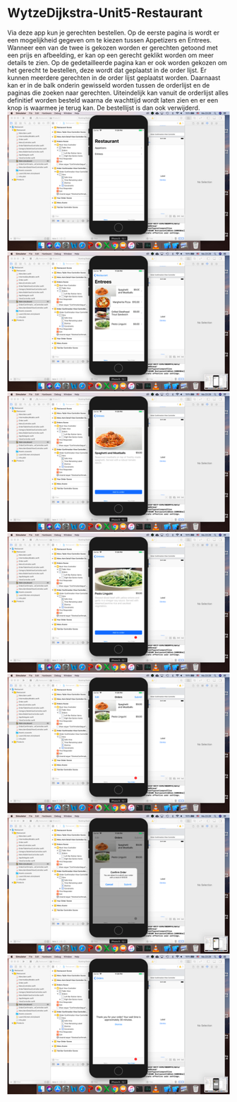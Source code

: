 # WytzeDijkstra-Unit5-Restaurant
Via deze app kun je gerechten bestellen. Op de eerste pagina is wordt er een mogelijkheid gegeven om te kiezen tussen Appetizers en Entrees.
Wanneer een van de twee is gekozen worden er gerechten getoond met een prijs en afbeelding, er kan op een gerecht geklikt worden om meer details te zien.
Op de gedetailleerde pagina kan er ook worden gekozen om het gerecht te bestellen, deze wordt dat geplaatst in de order lijst.
Er kunnen meerdere gerechten in de order lijst geplaatst worden. Daarnaast kan er in de balk onderin gewisseld worden tussen de orderlijst en de paginas die zoeken naar gerechten.
Uiteindelijk kan vanuit de orderlijst alles definitief worden besteld waarna de wachttijd wordt laten zien en er een knop is waarmee je terug kan. De bestellijst is dan ook verwijderd.
![alt text](https://github.com/wytzz/WytzeDijkstra-Unit5-Restaurant/blob/master/doc/Schermafbeelding%202018-12-10%20om%2023.29.16.png)
![alt text](https://github.com/wytzz/WytzeDijkstra-Unit5-Restaurant/blob/master/doc/Schermafbeelding%202018-12-10%20om%2023.29.18.png)
![alt text](https://github.com/wytzz/WytzeDijkstra-Unit5-Restaurant/blob/master/doc/Schermafbeelding%202018-12-10%20om%2023.29.26.png)
![alt text](https://github.com/wytzz/WytzeDijkstra-Unit5-Restaurant/blob/master/doc/Schermafbeelding%202018-12-10%20om%2023.29.37.png)
![alt text](https://github.com/wytzz/WytzeDijkstra-Unit5-Restaurant/blob/master/doc/Schermafbeelding%202018-12-10%20om%2023.29.45.png)
![alt text](https://github.com/wytzz/WytzeDijkstra-Unit5-Restaurant/blob/master/doc/Schermafbeelding%202018-12-10%20om%2023.29.47.png)
![alt text](https://github.com/wytzz/WytzeDijkstra-Unit5-Restaurant/blob/master/doc/Schermafbeelding%202018-12-10%20om%2023.29.49.png)
